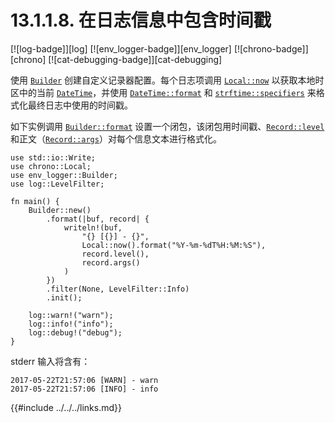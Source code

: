 # 13.1.1.8. 在日志信息中包含时间戳

[![log-badge]][log] [![env_logger-badge]][env_logger] [![chrono-badge]][chrono] [![cat-debugging-badge]][cat-debugging]

使用 [`Builder`] 创建自定义记录器配置。每个日志项调用 [`Local::now`] 以获取本地时区中的当前 [`DateTime`]，并使用 [`DateTime::format`] 和 [`strftime::specifiers`] 来格式化最终日志中使用的时间戳。

如下实例调用 [`Builder::format`] 设置一个闭包，该闭包用时间戳、[`Record::level`] 和正文（[`Record::args`]）对每个信息文本进行格式化。

```rust,edition2018
use std::io::Write;
use chrono::Local;
use env_logger::Builder;
use log::LevelFilter;

fn main() {
    Builder::new()
        .format(|buf, record| {
            writeln!(buf,
                "{} [{}] - {}",
                Local::now().format("%Y-%m-%dT%H:%M:%S"),
                record.level(),
                record.args()
            )
        })
        .filter(None, LevelFilter::Info)
        .init();

    log::warn!("warn");
    log::info!("info");
    log::debug!("debug");
}
```

stderr 输入将含有：

```
2017-05-22T21:57:06 [WARN] - warn
2017-05-22T21:57:06 [INFO] - info
```

[`DateTime::format`]: https://docs.rs/chrono/*/chrono/struct.DateTime.html#method.format
[`DateTime`]: https://docs.rs/chrono/*/chrono/datetime/struct.DateTime.html
[`Local::now`]: https://docs.rs/chrono/*/chrono/offset/struct.Local.html#method.now
[`Builder`]: https://docs.rs/env_logger/*/env_logger/struct.Builder.html
[`Builder::format`]: https://docs.rs/env_logger/*/env_logger/struct.Builder.html#method.format
[`Record::args`]: https://docs.rs/log/*/log/struct.Record.html#method.args
[`Record::level`]: https://docs.rs/log/*/log/struct.Record.html#method.level
[`strftime::specifiers`]: https://docs.rs/chrono/*/chrono/format/strftime/index.html#specifiers

{{#include ../../../links.md}}
